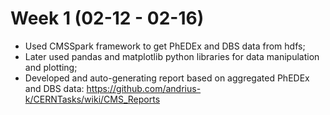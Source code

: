 # Week 1 (02-12 - 02-16)
* Used CMSSpark framework to get PhEDEx and DBS data from hdfs;
* Later used pandas and matplotlib python libraries for data manipulation and plotting;
* Developed and auto-generating report based on aggregated PhEDEx and DBS data: https://github.com/andrius-k/CERNTasks/wiki/CMS_Reports

